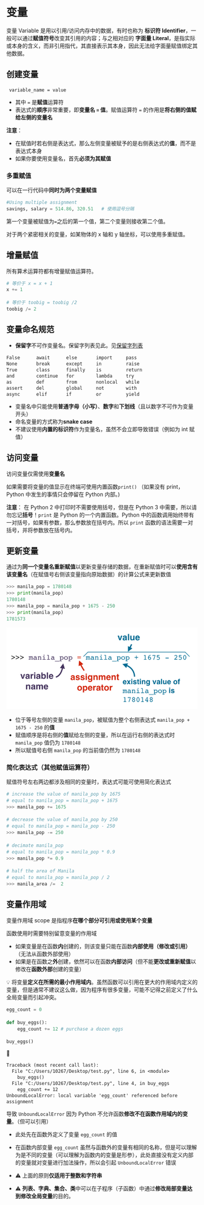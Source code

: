 # 变量
变量 Variable 是用以引用/访问内存中的数据，有时也称为 **标识符 Identifier**，一般可以通过**赋值符号**改变其引用的内容；与之相对应的 **字面量 Literal**，是指实际或本身的含义，而非引用指代，其直接表示其本身，因此无法给字面量赋值绑定其他数据。

## 创建变量
` variable_name = value`
* 其中 `=` 是**赋值**运算符
* 表达式的**顺序**非常重要，即**变量名 `=` 值**。赋值运算符 `=` 的作用是**将右侧的值赋给左侧的变量名**

**注意**：
* 在赋值时若右侧是表达式，那么左侧变量被赋予的是右侧表达式的**值**，而不是表达式本身
* 如果你要使用变量名，首先**必须为其赋值**

### 多重赋值
可以在一行代码中**同时为两个变量赋值**
```python
#Using multiple assignment
savings, salary = 514.86, 320.51   # 使用逗号分隔
```
第一个变量被赋值为`=`之后的第一个值，第二个变量则接收第二个值。

对于两个紧密相关的变量，如某物体的 x 轴和 y 轴坐标，可以使用多重赋值。

## 增量赋值
所有算术运算符都有增量赋值运算符。

```python
# 等价于 x = x + 1
x += 1

# 等价于 toobig = toobig /2
toobig /= 2
```
## 变量命名规范
* **保留字**不可作变量名。保留字列表见此。见[保留字列表](https://docs.python.org/3/reference/lexical_analysis.html#keywords)
```
False      await      else       import     pass
None       break      except     in         raise
True       class      finally    is         return
and        continue   for        lambda     try
as         def        from       nonlocal   while
assert     del        global     not        with
async      elif       if         or         yield
```
* 变量名中只能使用**普通字母（小写）**、**数字**和**下划线**（且以数字不可作为变量开头）
* 命名变量的方式称为**snake case**
* 不建议使用**内置的标识符**作为变量名，虽然不会立即导致错误（例如为 int 赋值）

## 访问变量
访问变量仅需使用**变量名**

如果需要将变量的值显示在终端可使用内置函数`print()`
（如果没有 print，Python 中发生的事情只会停留在 Python 内部。)

**注意**：
在 Python 2 中打印时不需要使用括号，但是在 Python 3 中需要，所以请勿忘记**括号**！`print` 是 Python 的一个内置函数。Python 中的函数调用始终带有一对括号，如果有参数，那么参数放在括号内。所以 `print` 函数的语法需要一对括号，并将参数放在括号内。


## 更新变量
通过为**同一个变量名重新赋值**以更新变量存储的数据，在重新赋值时可以**使用含有该变量名**（在赋值号右侧该变量指向原始数据）的计算公式来更新数值

```python
>>> manila_pop = 1780148
>>> print(manila_pop)
1780148
>>> manila_pop = manila_pop + 1675 - 250
>>> print(manila_pop)
1781573
```

![表达式赋值](./images/1535551382_2321.jpg)

* 位于等号左侧的变量 `manila_pop`，被赋值为整个右侧表达式 `manila_pop + 1675 - 250` 的**值**
* 赋值顺序是将右侧的**值**赋给左侧的变量，所以在运行右侧的表达式时 `manila_pop` 值仍为 `1780148`
* 所以赋值号右侧 `manila_pop` 的当前值仍然为 `1780148`

### 简化表达式（其他赋值运算符）
赋值符号左右两边都涉及相同的变量时，表达式可能可使用简化表达式

```python
# increase the value of manila_pop by 1675
# equal to manila_pop = manila_pop + 1675
>>> manila_pop += 1675

# decrease the value of manila_pop by 250
# equal to manila_pop = manila_pop - 250
>>> manila_pop -= 250

# decimate manila_pop
# equal to manila_pop = manila_pop * 0.9
>>> manila_pop *= 0.9

# half the area of Manila
# equal to manila_pop = manila_pop / 2
>>> manila_area /=  2
```

## 变量作用域
变量作用域 scope 是指程序**在哪个部分可引用或使用某个变量**

函数使用时需要特别留意变量的作用域

* 如果变量是在函数**内**创建的，则该变量只能在函数**内部使用（修改或引用）**（无法从函数外部使用）
* 如果是在函数之**外**创建，依然可以在函数**内部访问**（但不能**更改或重新赋值**以修改在**函数外部**创建的变量）


:bulb: 将变量**定义在所需的最小作用域内**。虽然函数可以引用在更大的作用域内定义的变量，但是通常不建议这么做，因为程序有很多变量，可能不记得之前定义了什么全局变量而引起冲突。

```python
egg_count = 0

def buy_eggs():
    egg_count += 12 # purchase a dozen eggs

buy_eggs()
```

:hammer:

```shell
Traceback (most recent call last):
  File "C:/Users/10267/Desktop/test.py", line 6, in <module>
    buy_eggs()
  File "C:/Users/10267/Desktop/test.py", line 4, in buy_eggs
    egg_count += 12
UnboundLocalError: local variable 'egg_count' referenced before assignment
```

导致 `UnboundLocalError` 因为 Python 不允许函数**修改不在函数作用域内的变量**。（但可以引用）

* 此处先在函数外定义了变量 `egg_count` 的值
* 在函数内部变量 `egg_count` 虽然与函数外的变量有相同的名称，但是可以理解为是不同的变量（可以理解为函数内的变量是形参），此处直接没有定义内部的变量就对变量进行加法操作，所以会引起 `UnboundLocalError` 错误


* :warning: 上面的原则**仅适用于整数和字符串**
* :warning: **列表、字典、集合、类**中可以在子程序（子函数）中通过**修改局部变量达到修改全局变量**的目的。